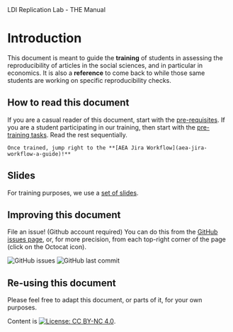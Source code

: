 
<div class="big-title">LDI Replication Lab - THE Manual</div>

# Introduction

This document is meant to guide the **training** of students in assessing the reproducibility of articles in the social sciences, and in particular in economics. It is also a **reference** to come back to while those same students are working on specific reproducibility checks.





## How to read this document

If you are a casual reader of this document, start with the [pre-requisites](pre-requisites). If you are a student participating in our training, then start with the [pre-training tasks](pre-training). Read the rest sequentially.

```{important}
Once trained, jump right to the **[AEA Jira Workflow](aea-jira-workflow-a-guide)!**
```

## Slides

For training purposes, we use a [set of slides](https://labordynamicsinstitute.github.io/replicability-training-presentation/). 


## Improving this document

File an issue! (Github account required) You can do this from the [GitHub issues page](https://github.com/labordynamicsinstitute/ldilab-manual/issues/new), or, for more precision, from each top-right corner of the page (click on the Octocat icon).

![GitHub issues](https://img.shields.io/github/issues-raw/labordynamicsinstitute/ldilab-manual.svg?style=flat) ![GitHub last commit](https://img.shields.io/github/last-commit/labordynamicsinstitute/ldilab-manual.svg?style=flat) 

## Re-using this document

Please feel free to adapt this document, or parts of it, for your own purposes. 


Content is [![License: CC BY-NC 4.0](https://licensebuttons.net/l/by-nc/4.0/80x15.png)](https://creativecommons.org/licenses/by-nc/4.0/).